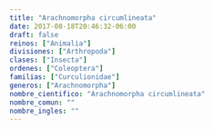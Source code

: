```yaml
---
title: "Arachnomorpha circumlineata"
date: 2017-08-18T20:46:32-06:00
draft: false
reinos: ["Animalia"]
divisiones: ["Arthropoda"]
clases: ["Insecta"]
ordenes: ["Coleoptera"]
familias: ["Curculionidae"]
generos: ["Arachnomorpha"]
nombre_cientifico: "Arachnomorpha circumlineata"
nombre_comun: ""
nombre_ingles: ""
---
```

